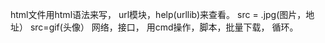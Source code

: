 html文件用html语法来写，     url模块，help(urllib)来查看。
src = .jpg(图片，地址）      src=gif(头像）
网络，接口， 用cmd操作，脚本，批量下载， 循环。 